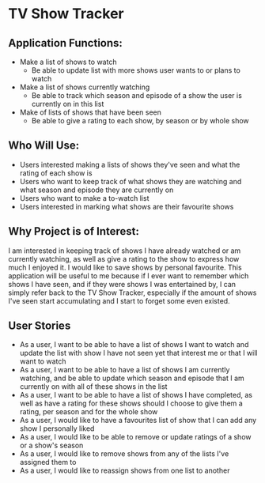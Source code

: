 # TV Show Tracker

## Application Functions:
- Make a list of shows to watch
  - Be able to update list with more shows user wants to or plans to watch
- Make a list of shows currently watching
  - Be able to track which season and episode of a show the user is currently on in this list
- Make of lists of shows that have been seen
  - Be able to give a rating to each show, by season or by whole show

## Who Will Use:
- Users interested making a lists of shows they've seen and what the rating of each show is
- Users who want to keep track of what shows they are watching and what season and episode they are currently on
- Users who want to make a to-watch list 
- Users interested in marking what shows are their favourite shows

## Why Project is of Interest:
I am interested in keeping track of shows I have already watched or am currently watching, as well as give a rating to 
the show to express how much I enjoyed it. I would like to save shows by personal favourite. This application will be
useful to me because if I ever want to remember which shows I have seen, and if they were shows I was entertained by, I
can simply refer back to the TV Show Tracker, especially if the amount of shows I've seen start accumulating and I start
to forget some even existed.

## User Stories
- As a user, I want to be able to have a list of shows I want to watch and update the list with show I have not seen yet
that interest me or that I will want to watch
- As a user, I want to be able to have a list of shows I am currently watching, and be able to update which season and 
episode that I am currently on with all of these shows in the list
- As a user, I want to be able to have a list of shows I have completed, as well as have a rating for these shows should
I choose to give them a rating, per season and for the whole show
- As a user, I would like to have a favourites list of show that I can add any show I personally liked
- As a user, I would like to be able to remove or update ratings of a show or a show's season
- As a user, I would like to remove shows from any of the lists I've assigned them to
- As a user, I would like to reassign shows from one list to another